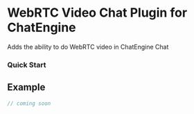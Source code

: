 # WebRTC Video Chat Plugin for ChatEngine

Adds the ability to do WebRTC video in ChatEngine Chat

### Quick Start

## Example
```javascript
// coming soon
```